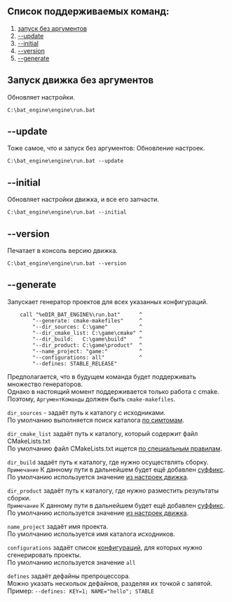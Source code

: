 ﻿
Cписок поддерживаемых команд:  
-----------------------------

1) [запуск без аргументов](#Запуск-движка-без-аргументов "обновляет настройки движка")  
2) [--update](#--update "обновляет настройки движка")  
3) [--initial](#--initial "обновляет настройки и запчасти движка")  
4) [--version](#--version "печатает в консоль версию движка")  
5) [--generate](#--generate "генерирует проекты для всех указанных конфигураций")  


Запуск движка без аргументов  
----------------------------
Обновляет настройки.  
```
C:\bat_engine\engine\run.bat
```

--update  
--------
Тоже самое, что и запуск без аргументов: Обновление настроек.  
```
C:\bat_engine\engine\run.bat --update
```

--initial  
---------
Обновляет настройки движка, и все его запчасти.  
```
C:\bat_engine\engine\run.bat --initial
```

--version  
---------
Печатает в консоль версию движка.  
```
C:\bat_engine\engine\run.bat --version
```

--generate  
----------
Запускает генератор проектов для всех указанных конфигураций.  
```
    call "%eDIR_BAT_ENGINE%\run.bat"      ^
        "--generate: cmake-makefiles"     ^
        "--dir_sources: C:\game"          ^
        "--dir_cmake_list: C:\game\cmake" ^
        "--dir_build:   C:\game\build"    ^
        "--dir_product: C:\game\product"  ^
        "--name_project: "game:"          ^
        "--configurations: all"           ^
        "--defines: STABLE_RELEASE"
```
Предполагается, что в будущем команда будет поддерживать множество генераторов.  
Однако в настоящий момент поддерживается только работа с cmake.  
Поэтому, `АргументКоманды` должен быть `cmake-makefiles`.  

`dir_sources` - задаёт путь к каталогу с исходниками.  
    По умолчанию выполняется поиск каталога [по симтомам][1].  

`dir_cmake_list` задаёт путь к каталогу, который содержит файл CMakeLists.txt  
    По умолчанию файл CMakeLists.txt ищется [по специальным правилам][2].  

`dir_build` задаёт путь к каталогу, где нужно осуществлять сборку.  
    `Примечание` К данному пути в дальнейшем будет ещё добавлен [суффикс][3].  
    По умолчанию используется значение [из настроек движка][3].  

`dir_product` задаёт путь к каталогу, где нужно разместить результаты сборки.  
    `Примечание` К данному пути в дальнейшем будет ещё добавлен [суффикс][3].  
    По умолчанию используется значение [из настроек движка][3].  

`name_project` задаёт имя проекта.  
    По умолчанию используется имя каталога исходников.

`configurations` задаёт список [конфигураций][4], для которых нужно сгенерировать проекты.  
    По умолчанию используется значение `all`  

`defines` задаёт дефайны препроцессора.  
    Можно указать нескольок дефайнов, разделяя их точкой с запятой.  
    Пример: `--defines: KEY=1; NAME="hello"; STABLE`  

[1]: ../dev/001-find.md/#Поиск-каталога-исходного-кода "поиск каталога, который содержит опреленные файлы или подкаталоги"  
[2]: ../dev/001-find.md/#Поиск-CMakeListstxt "поиск каталога, который содержит CMakeLists.txt"  
[3]: 001-settings.md/#Форматирование-файловых-путей "настройки движка"  
[4]: 003-request.md/#Язык-описания-конфигураций "язык описания конфигураций"  



